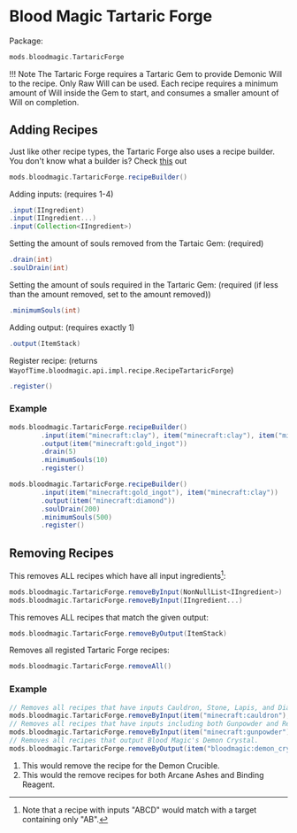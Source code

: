 # Blood Magic Tartaric Forge

Package:
```groovy
mods.bloodmagic.TartaricForge
```

!!! Note
    The Tartaric Forge requires a Tartaric Gem to provide Demonic Will to the recipe. Only Raw Will can be used.
    Each recipe requires a minimum amount of Will inside the Gem to start, and consumes a smaller amount of Will on completion.

## Adding Recipes
Just like other recipe types, the Tartaric Forge also uses a recipe builder. <br>
You don't know what a builder is? Check [this](https://groovyscript-docs.readthedocs.io/en/latest/groovy/builder/) out
```groovy
mods.bloodmagic.TartaricForge.recipeBuilder()
```

Adding inputs: (requires 1-4)
```groovy
.input(IIngredient)
.input(IIngredient...)
.input(Collection<IIngredient>)
```

Setting the amount of souls removed from the Tartaic Gem: (required)
```groovy
.drain(int)
.soulDrain(int)
```

Setting the amount of souls required in the Tartaric Gem: (required (if less than the amount removed, set to the amount removed))
```groovy
.minimumSouls(int)
```

Adding output: (requires exactly 1)
```groovy
.output(ItemStack)
```

Register recipe: (returns `WayofTime.bloodmagic.api.impl.recipe.RecipeTartaricForge`)
```groovy
.register()
```

### Example
```groovy
mods.bloodmagic.TartaricForge.recipeBuilder()
        .input(item("minecraft:clay"), item("minecraft:clay"), item("minecraft:clay"), item("minecraft:clay"))
        .output(item("minecraft:gold_ingot"))
        .drain(5)
        .minimumSouls(10)
        .register()

mods.bloodmagic.TartaricForge.recipeBuilder()
        .input(item("minecraft:gold_ingot"), item("minecraft:clay"))
        .output(item("minecraft:diamond"))
        .soulDrain(200)
        .minimumSouls(500)
        .register()
```

## Removing Recipes

This removes ALL recipes which have all input ingredients[^1]:
```groovy
mods.bloodmagic.TartaricForge.removeByInput(NonNullList<IIngredient>)
mods.bloodmagic.TartaricForge.removeByInput(IIngredient...)
```

This removes ALL recipes that match the given output:
```groovy
mods.bloodmagic.TartaricForge.removeByOutput(ItemStack)
```

Removes all registed Tartaric Forge recipes:
```groovy
mods.bloodmagic.TartaricForge.removeAll()
```

### Example
```groovy
// Removes all recipes that have inputs Cauldron, Stone, Lapis, and Diamond. (1)
mods.bloodmagic.TartaricForge.removeByInput(item("minecraft:cauldron"), item("minecraft:stone"), item("minecraft:dye:4"), item("minecraft:diamond"))
// Removes all recipes that have inputs including both Gunpowder and Redstone. (2)
mods.bloodmagic.TartaricForge.removeByInput(item("minecraft:gunpowder"), item("minecraft:redstone"))
// Removes all recipes that output Blood Magic's Demon Crystal.
mods.bloodmagic.TartaricForge.removeByOutput(item("bloodmagic:demon_crystal"))
```

1. This would remove the recipe for the Demon Crucible.
2. This would the remove recipes for both Arcane Ashes and Binding Reagent.


[^1]: Note that a recipe with inputs "ABCD" would match with a target containing only "AB".
